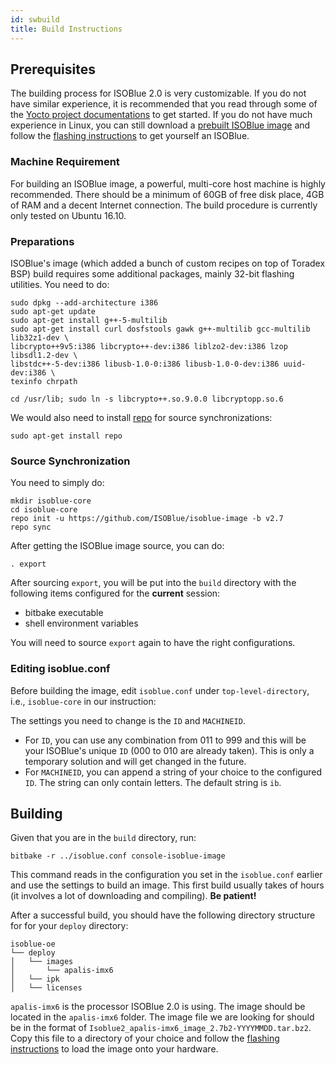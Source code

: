 ```yaml
---
id: swbuild
title: Build Instructions
---
```


## Prerequisites

The building process for ISOBlue 2.0 is very customizable. If you do not have
similar experience, it is recommended that you read through some of the [Yocto
project documentations][1] to get started. If you do not have much experience in
Linux, you can still download a [prebuilt ISOBlue image][2] and follow the
[flashing instructions](flashing.md) to get yourself an ISOBlue.

### Machine Requirement

For building an ISOBlue image, a powerful, multi-core host machine is highly
recommended. There should be a minimum of 60GB of free disk place, 4GB of RAM
and a decent Internet connection. The build procedure is currently only tested
on Ubuntu 16.10.

<!--truncate-->

### Preparations
ISOBlue's image (which added a bunch of custom recipes on top of Toradex BSP)
build requires some additional packages, mainly 32-bit flashing utilities. You
need to do:
```
sudo dpkg --add-architecture i386
sudo apt-get update
sudo apt-get install g++-5-multilib
sudo apt-get install curl dosfstools gawk g++-multilib gcc-multilib lib32z1-dev \
libcrypto++9v5:i386 libcrypto++-dev:i386 liblzo2-dev:i386 lzop libsdl1.2-dev \
libstdc++-5-dev:i386 libusb-1.0-0:i386 libusb-1.0-0-dev:i386 uuid-dev:i386 \
texinfo chrpath

cd /usr/lib; sudo ln -s libcrypto++.so.9.0.0 libcryptopp.so.6
```
We would also need to install [repo][3] for source synchronizations:
```
sudo apt-get install repo
```

### Source Synchronization
You need to simply do:
```
mkdir isoblue-core
cd isoblue-core
repo init -u https://github.com/ISOBlue/isoblue-image -b v2.7
repo sync
```
After getting the ISOBlue image source, you can do:
```
. export
```
After sourcing `export`, you will be put into the `build` directory with the
following items configured for the **current** session:
* bitbake executable
* shell environment variables

You will need to source `export` again to have the right configurations.

### Editing isoblue.conf
Before building the image, edit `isoblue.conf` under `top-level-directory`,
i.e., `isoblue-core` in our instruction:

The settings you need to change is the `ID` and `MACHINEID`.

* For `ID`, you can use any combination from 011 to 999 and this will be your
ISOBlue's unique `ID` (000 to 010 are already taken). This is only a temporary
solution and will get changed in the future.
* For `MACHINEID`, you can append a string of your choice to the configured `ID`.
The string can only contain letters. The default string is `ib`.

## Building
Given that you are in the `build` directory, run:
```
bitbake -r ../isoblue.conf console-isoblue-image
```
This command reads in the configuration you set in the `isoblue.conf` earlier
and use the settings to build an image. This first build usually takes of hours
(it involves a lot of downloading and compiling). **Be patient!**

After a successful build, you should have the following
directory structure for for your `deploy` directory:
```
isoblue-oe
└── deploy
│   └── images
│       └── apalis-imx6
│   └── ipk
│   └── licenses
```
`apalis-imx6` is the processor ISOBlue 2.0 is using. The image should be located
in the `apalis-imx6` folder. The image file we are looking for should be in the
format of `Isoblue2_apalis-imx6_image_2.7b2-YYYYMMDD.tar.bz2`. Copy this file
to a directory of your choice and follow the [flashing instructions](flashing.md)
to load the image onto your hardware.

[1]: http://www.yoctoproject.org/docs/2.4.1/mega-manual/mega-manual.html
[2]: https://drive.google.com/open?id=0B6AeE6Ne4z3aX0VFXzRVWGNSRjQ
[3]: https://source.android.com/setup/using-repo
